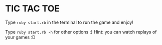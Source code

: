 # TIC TAC TOE

Type `ruby start.rb` in the terminal to run the game and enjoy!

Type `ruby start.rb -h` for other options ;) Hint: you can watch replays of your games :D
